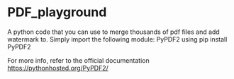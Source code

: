 # PDF_playground
A python code that you can use to merge thousands of pdf files and add watermark to.
Simply import the following module: PyPDF2 
using pip install PyPDF2

For more info, refer to the official documentation https://pythonhosted.org/PyPDF2/
